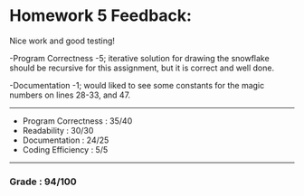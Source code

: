 # Homework 5 Feedback:

Nice work and good testing!

-Program Correctness -5; iterative solution for drawing the snowflake should be recursive for this assignment, but it is correct and well done.

-Documentation -1; would liked to see some constants for the magic numbers on lines 28-33, and 47.

---
- Program Correctness : 35/40
- Readability : 30/30
- Documentation : 24/25
- Coding Efficiency : 5/5

---
### Grade : 94/100
